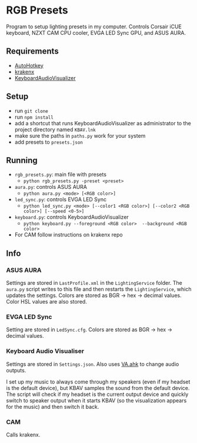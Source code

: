# RGB Presets

Program to setup lighting presets in my computer. Controls Corsair iCUE keyboard, NZXT CAM CPU cooler, EVGA LED Sync GPU, and ASUS AURA.

## Requirements
* [AutoHotkey](https://www.autohotkey.com/)
* [krakenx](https://github.com/KsenijaS/krakenx/)
* [KeyboardAudioVisualizer](https://github.com/DarthAffe/KeyboardAudioVisualizer)

## Setup
* run `git clone`
* run `npm install`
* add a shortcut that runs KeyboardAudioVisualizer as administrator to the project directory named `KBAV.lnk`
* make sure the paths in `paths.py` work for your system
* add presets to `presets.json`

## Running
* `rgb_presets.py`: main file with presets
  * `python rgb_presets.py -preset <preset>`
* `aura.py`: controls ASUS AURA
  * `python aura.py <mode> [<RGB color>]`
* `led_sync.py`: controls EVGA LED Sync
  * `python led_sync.py <mode> [--color1 <RGB color>] [--color2 <RGB color>] [--speed <0-5>]`
* `keyboard.py`: controls KeyboardAudioVisualizer
  * `python keyboard.py --foreground <RGB color>  --background <RGB color>`
* For CAM follow instructions on krakenx repo

## Info
### ASUS AURA
Settings are stored in `LastProfile.xml` in the `LightingService` folder. The `aura.py` script writes to this file and then restarts the `LightingService`, which updates the settings. Colors are stored as BGR -> hex -> decimal values. Color HSL values are also stored.
### EVGA LED Sync
Setting are stored in `LedSync.cfg`. Colors are stored as BGR -> hex -> decimal values.
### Keyboard Audio Visualiser
Settings are stored in `Settings.json`. Also uses [VA.ahk](https://github.com/Drugoy/Autohotkey-scripts-.ahk/blob/master/Libraries/VA.ahk) to change audio outputs.

I set up my music to always come through my speakers (even if my headset is the default device), but KBAV samples the sound from the default device. The script will check if my headset is the current output device and quickly switch to speaker output when it starts KBAV (so the visualization appears for the music) and then switch it back.
### CAM
Calls krakenx.